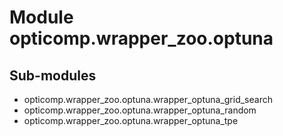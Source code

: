 Module opticomp.wrapper_zoo.optuna
==================================

Sub-modules
-----------
* opticomp.wrapper_zoo.optuna.wrapper_optuna_grid_search
* opticomp.wrapper_zoo.optuna.wrapper_optuna_random
* opticomp.wrapper_zoo.optuna.wrapper_optuna_tpe